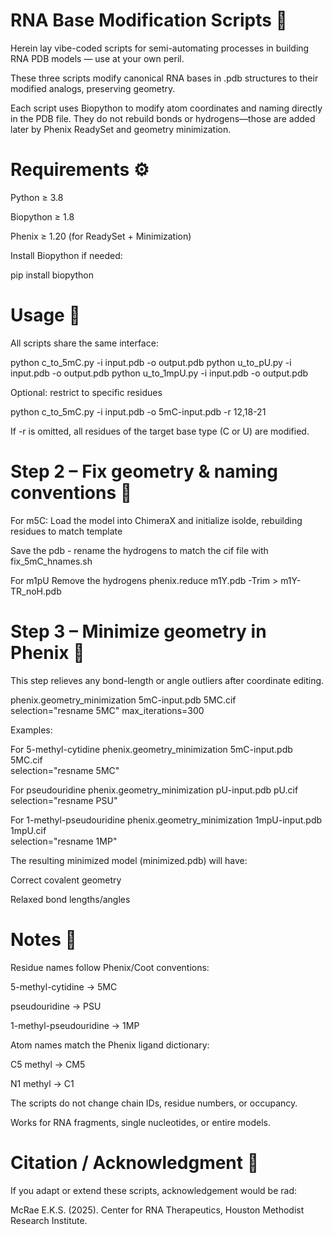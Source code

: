 # RNA Base Modification Scripts 🧬 

Herein lay vibe-coded scripts for semi-automating processes in building RNA PDB models — use at your own peril.

These three scripts modify canonical RNA bases in .pdb structures to their modified analogs, preserving geometry.

Each script uses Biopython to modify atom coordinates and naming directly in the PDB file.
They do not rebuild bonds or hydrogens—those are added later by Phenix ReadySet and geometry minimization.

# Requirements ⚙️ 

Python ≥ 3.8

Biopython ≥ 1.8

Phenix ≥ 1.20 (for ReadySet + Minimization)

Install Biopython if needed:

pip install biopython

# Usage 🚀 

All scripts share the same interface:

python c_to_5mC.py -i input.pdb -o output.pdb
python u_to_pU.py  -i input.pdb -o output.pdb
python u_to_1mpU.py -i input.pdb -o output.pdb


Optional: restrict to specific residues

python c_to_5mC.py -i input.pdb -o 5mC-input.pdb -r 12,18-21


If -r is omitted, all residues of the target base type (C or U) are modified.

# Step 2 – Fix geometry & naming conventions 🔧

For m5C:
Load the model into ChimeraX and initialize isolde, rebuilding residues to match template

Save the pdb - rename the hydrogens to match the cif file with fix_5mC_hnames.sh

For m1pU
Remove the hydrogens
phenix.reduce m1Y.pdb -Trim > m1Y-TR_noH.pdb

 
# Step 3 – Minimize geometry in Phenix 🔧

This step relieves any bond-length or angle outliers after coordinate editing.

phenix.geometry_minimization 5mC-input.pdb 5MC.cif \
    selection="resname 5MC" max_iterations=300


Examples:

For 5-methyl-cytidine
phenix.geometry_minimization 5mC-input.pdb 5MC.cif \
    selection="resname 5MC"

For pseudouridine
phenix.geometry_minimization pU-input.pdb pU.cif \
    selection="resname PSU"

For 1-methyl-pseudouridine
phenix.geometry_minimization 1mpU-input.pdb 1mpU.cif \
    selection="resname 1MP"


The resulting minimized model (minimized.pdb) will have:

Correct covalent geometry

Relaxed bond lengths/angles

# Notes 🧠 

Residue names follow Phenix/Coot conventions:

5-methyl-cytidine → 5MC

pseudouridine → PSU

1-methyl-pseudouridine → 1MP

Atom names match the Phenix ligand dictionary:

C5 methyl → CM5

N1 methyl → C1

The scripts do not change chain IDs, residue numbers, or occupancy.

Works for RNA fragments, single nucleotides, or entire models.

# Citation / Acknowledgment 📜 

If you adapt or extend these scripts, acknowledgement would be rad:

McRae E.K.S. (2025).
Center for RNA Therapeutics, Houston Methodist Research Institute.
